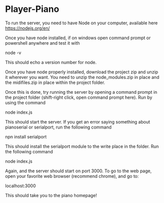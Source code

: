 # Player-Piano


To run the server, you need to have Node on your computer, available here https://nodejs.org/en/

Once you have node installed, if on windows open command prompt or powershell anywhere and test it with

node -v

This should echo a version number for node.

Once you have node properly installed, download the project zip and unzip it wherever you want.  You need to unzip the node_modules.zip in place and the midifiles.zip in place within the project folder.  

Once this is done, try running the server by opening a command prompt in the project folder (shift-right click, open command prompt here).  Run by using the command

node index.js

This should start the server.  If you get an error saying something about pianoserial or serialport, run the following command

npn install serialport

This should install the serialport module to the write place in the folder.  Run the following command

node index.js

Again, and the server should start on port 3000.  To go to the web page, open your favorite web browser (recommend chrome), and go to:

localhost:3000

This should take you to the piano homepage!
